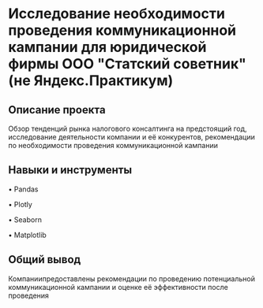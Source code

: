 # Исследование необходимости проведения коммуникационной кампании для юридической фирмы ООО "Статский советник" (не Яндекс.Практикум)

## Описание проекта

Обзор тенденций рынка налогового консалтинга на предстоящий год, исследование деятельности компании и её конкурентов, рекомендации по необходимости проведения коммуникационной кампании

## Навыки и инструменты

•	Pandas

•	Plotly

•	Seaborn

•	Matplotlib

## Общий вывод
Компаниипредоставлены рекомендации по проведению потенциальной коммуникационной кампании и оценке её эффективности после проведения
